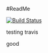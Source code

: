 #ReadMe

[![Build Status](https://travis-ci.org/vinayak/string.svg?branch=master)](https://travis-ci.org/vinayak/string)

testing travis 

good